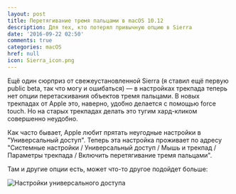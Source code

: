 ```yaml
---
layout: post
title: Перетягивание тремя пальцами в macOS 10.12
description: Для тех, кто потерял привычную опцию в Sierra
date: '2016-09-22 02:50'
comments: true
categories: macOS
href: null
icon: Sierra_icon.png
---
```


Ещё один сюрприз от свежеустановленной Sierra (я ставил ещё первую public beta, так что могу и ошибаться) — в настройках трекпада теперь нет опции перетаскивания объектов тремя пальцами. В новых трекпадах от Apple это, наверно, удобно делается с помощью force touch. Но на старых трекпадах делать это тугим хард-кликом совершенно неудобно.

Как часто бывает, Apple любит прятать неугодные настройки в "Универсальный доступ". Теперь эта настройка проживает по адресу "Системные настройки / Универсальный доступ / Мышь и трекпад / Параметры трекпада / Включить перетягивание тремя пальцами".

Там и другие опции есть, может что-то другое подойдет больше:

![Настройки универсального доступа](https://monosnap.com/file/kLfD9d7jadhUhXnaWePOpJ5rfLu4O5.png)